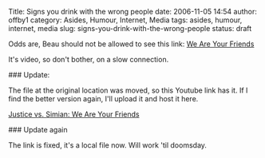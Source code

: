 Title: Signs you drink with the wrong people
date: 2006-11-05 14:54
author: offby1
category: Asides, Humour, Internet, Media
tags: asides, humour, internet, media
slug: signs-you-drink-with-the-wrong-people
status: draft

Odds are, Beau should not be allowed to see this link: [We Are Your Friends](/images/we_are_your_friends.mov)

It's video, so don't bother, on a slow connection.

\### Update:

The file at the original location was moved, so this Youtube link has it. If I find the better version again, I'll upload it and host it here.

[Justice vs. Simian: We Are Your Friends](http://youtube.com/watch?v=6zo1-XlazvY)

\### Update again

The link is fixed, it's a local file now. Will work 'til doomsday.
